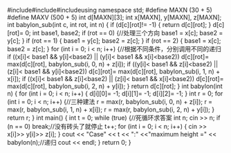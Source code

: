 \#include<cmath>#include<cstring>#include<iostream>using namespace std;
\#define MAXN (30 + 5)
\#define MAXV (500 + 5)
int d[MAXN][3];
int x[MAXN], y[MAXN], z[MAXN];
int babylon_sub(int c, int rot, int n) {
  if (d[c][rot]!= -1) {
    return d[c][rot];
  }
  d[c][rot]= 0;
  int base1, base2;
  if (rot == 0) {//处理三个方向
    base1 = x[c];
    base2 = y[c];
  }
  if (rot == 1) {
    base1 = y[c];
    base2 = z[c];
  }
  if (rot == 2) {
    base1 = x[c];
    base2 = z[c];
  }
  for (int i = 0; i &lt; n; i++) {//根据不同条件，分别调用不同的递归
    if ((x[i]&lt; base1 && y[i]&lt;base2) || (y[i]&lt; base1 && x[i]&lt;base2))
      d[c][rot]= max(d[c][rot], babylon_sub(i, 0, n) + z[i]);
    if ((y[i]&lt; base1 && z[i]&lt;base2) || (z[i]&lt; base1 && y[i]&lt;base2))
      d[c][rot]= max(d[c][rot], babylon_sub(i, 1, n) + x[i]);
    if ((x[i]&lt; base1 && z[i]&lt;base2) || (z[i]&lt; base1 && x[i]&lt;base2))
      d[c][rot]= max(d[c][rot], babylon_sub(i, 2, n) + y[i]);
  }
  return d[c][rot];
}
int babylon(int n) {
  for (int i = 0; i &lt; n; i++) {
    d[i][0]= -1;
    d[i][1]= -1;
    d[i][2]= -1;
  }
  int r = 0;
  for (int i = 0; i &lt; n; i++) {//三种建法
    r = max(r, babylon_sub(i, 0, n) + z[i]);
    r = max(r, babylon_sub(i, 1, n) + x[i]);
    r = max(r, babylon_sub(i, 2, n) + y[i]);
  }
  return r;
}
int main() {
  int t = 0;
  while (true) {//死循环求答案
    int n;
    cin >> n;
    if (n == 0) break;//没有砖头了就停止
    t++;
    for (int i = 0; i &lt; n; i++) {
      cin >> x[i]>> y[i]>> z[i];
    }
    cout &lt;&lt; "Case" &lt;&lt; t &lt;&lt; ":"
         &lt;&lt;"maximum height =" &lt;&lt; babylon(n);//递归
    cout &lt;&lt; endl;
  }
  return 0;
}
